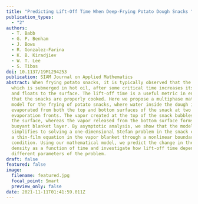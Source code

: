 ```yaml
---
title: "Predicting Lift-Off Time When Deep-Frying Potato Dough Snacks "
publication_types:
  - "2"
authors:
  - T. Babb
  - G. P. Benham
  - J. Bows
  - R. Gonzalez-Farina
  - K. B. Kiradjiev
  - W. T. Lee
  - S. Tibos
doi: 10.1137/19M1294253
publication: SIAM Journal on Applied Mathematics
abstract: When frying potato snacks, it is typically observed that the dough,
  which is submerged in hot oil, after some critical time increases its buoyancy
  and floats to the surface. The lift-off time is a useful metric in ensuring
  that the snacks are properly cooked. Here we propose a multiphase mathematical
  model for the frying of potato snacks, where water inside the dough is
  evaporated from both the top and bottom surfaces of the snack at two receding
  evaporation fronts. The vapor created at the top of the snack bubbles away to
  the surface, whereas the vapor released from the bottom surface forms a
  buoyant blanket layer. By asymptotic analysis, we show that the model
  simplifies to solving a one-dimensional Stefan problem in the snack coupled to
  a thin-film equation in the vapor blanket through a nonlinear boundary
  condition. Using our mathematical model, we predict the change in the snack
  density as a function of time and investigate how lift-off time depends on the
  different parameters of the problem.
draft: false
featured: false
image:
  filename: featured.jpg
  focal_point: Smart
  preview_only: false
date: 2021-11-11T01:41:59.011Z
---
```

